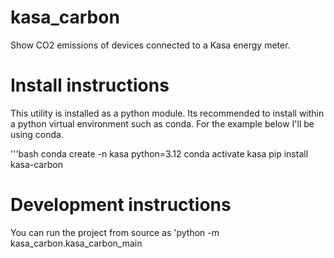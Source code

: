 # kasa_carbon
Show CO2 emissions of devices connected to a Kasa energy meter.

# Install instructions
This utility is installed as a python module.  Its recommended to install within a python virtual environment such as conda.  For the example below I'll be using conda. 

'''bash
conda create -n kasa python=3.12
conda activate kasa
pip install kasa-carbon





# Development instructions
You can run the project from source as 
'python -m kasa_carbon.kasa_carbon_main

